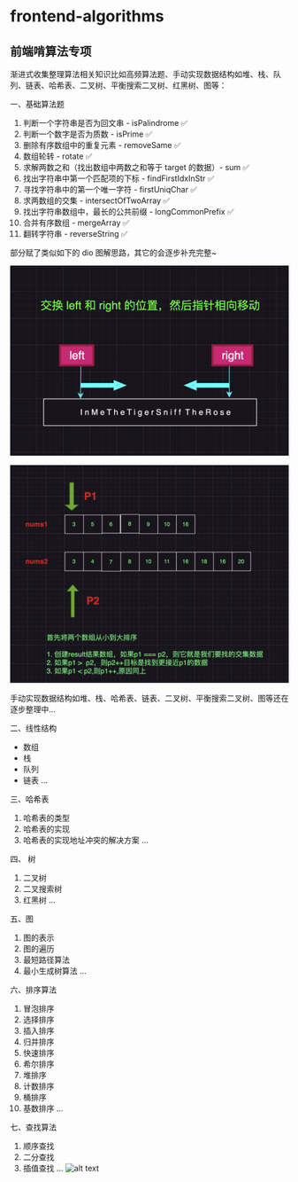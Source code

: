 # frontend-algorithms

## 前端啃算法专项

渐进式收集整理算法相关知识比如高频算法题、手动实现数据结构如堆、栈、队列、链表、哈希表、二叉树、平衡搜索二叉树、红黑树、图等：

一、基础算法题

1. 判断一个字符串是否为回文串 - isPalindrome ✅
2. 判断一个数字是否为质数 - isPrime ✅
3. 删除有序数组中的重复元素 - removeSame ✅
4. 数组轮转 - rotate ✅
5. 求解两数之和（找出数组中两数之和等于 target 的数据）- sum ✅
6. 找出字符串中第一个匹配项的下标 - findFirstIdxInStr ✅
7. 寻找字符串中的第一个唯一字符 - firstUniqChar ✅
8. 求两数组的交集 - intersectOfTwoArray ✅
9. 找出字符串数组中，最长的公共前缀 - longCommonPrefix ✅
10. 合并有序数组 - mergeArray ✅
11. 翻转字符串 - reverseString ✅

部分赋了类似如下的 dio 图解思路，其它的会逐步补充完整~

![alt text](image-3.png)

![alt text](image-2.png)

手动实现数据结构如堆、栈、哈希表、链表、二叉树、平衡搜索二叉树、图等还在逐步整理中...

二、线性结构

- 数组
- 栈
- 队列
- 链表
  ...

三、哈希表

1. 哈希表的类型
2. 哈希表的实现
3. 哈希表的实现地址冲突的解决方案
   ...

四、 树

1. 二叉树
2. 二叉搜索树
3. 红黑树
   ...

五、图

1. 图的表示
2. 图的遍历
3. 最短路径算法
4. 最小生成树算法
   ...

六、排序算法

1. 冒泡排序
2. 选择排序
3. 插入排序
4. 归并排序
5. 快速排序
6. 希尔排序
7. 堆排序
8. 计数排序
9. 桶排序
10. 基数排序
    ...

七、查找算法

1. 顺序查找
2. 二分查找
3. 插值查找
   ...
   ![alt text](images/前端数据结构和算法.png)
